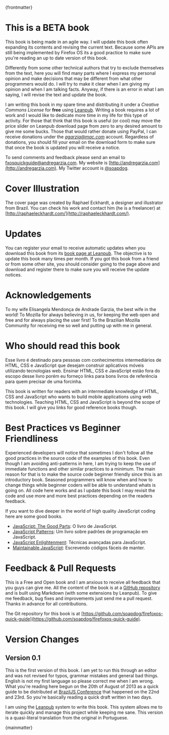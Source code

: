 {frontmatter}

# This is a BETA book

This book is being made in an agile way. I will update this book often expanding its contents and revising the current text. Because some APIs are still being implemented by Firefox OS its a good practice to make sure you're reading an up to date version of this book.

Differently from some other technical authors that try to exclude themselves from the text, here you will find many parts where I express my personal opinion and make decisions that may be different from what other programmers would do. I will try to make it clear when I am giving my opinion and when I am talking facts. Anyway, if there is an error in what I am saying, I will revise the text and update the book.

I am writing this book in my spare time and distributing it under a *Creative Commons License* for **free** using [Leanpub](http://leanpub.com). Writing a book requires a lot of work and I would like to dedicate more time in my life for this type of activity. For those that think that this book is useful (or cool) may move the price slider on Leanpub download page from zero to any desired amount to give me some bucks. Those that would rather donate using PayPal, I can receive donations under the *agarzia@mac.com* account. Regardless of donations, you should fill your email on the download form to make sure that once the book is updated you will receive a notice.

To send comments and feedback please send an email to [fxosquickguide@andregarzia.com](mailto:fxosquickguide@andregarzia.com). My website is [http://andregarzia.com](http://andregarzia.com). My Twitter account is [@soapdog](http://twitter.com/soapdog).

# Cover Illustration

The cover page was created by Raphael Eckhardt, a designer and illustrator from Brazil. You can check his work and contact him (he is a freelancer) at [http://raphaeleckhardt.com/](http://raphaeleckhardt.com/).

# Updates

You can register your email to receive automatic updates when you download this book from its [book page at Leanpub](http://leanpub.com/quickguidefirefoxosdevelopment). The objective is to update this book many times per month. If you got this book from a friend or from some other site, you should consider going to the page above and download and register there to make sure you will receive the update notices.


# Acknowledgements

To my wife Elisangela Mendonça de Andrade Garzia, the best wife in the world!
To Mozilla for always believing in us, for keeping the web open and free and for always placing the user first!
To the Brazilian Mozilla Community for receiving me so well and putting up with me in general.

# Who should read this book

Esse livro é destinado para pessoas com conhecimentos intermediários de HTML, CSS e JavaScript que desejam construir aplicativos móveis utilizando tecnologias web. Ensinar HTML, CSS e JavaScript estão fora do escopo desse livro porém eu forneço links para bons livros de referência para quem precisar de uma forcinha.

This book is written for readers with an intermediate knowledge of HTML, CSS and JavaScript who wants to build mobile applications using web technologies. Teaching HTML, CSS and JavaScript is beyond the scope of this book. I will give you links for good reference books though.

# Best Practices vs Beginner Friendliness 

Experienced developers will notice that sometimes I don't follow all the good practices in the source code of the examples of this book. Even though I am avoiding anti-patterns in here, I am trying to keep the use of immediate functions and other similar practices to a minimum. The main reason for that is to make the source code beginner friendly since this is an introductory book. Seasoned programmers will know when and how to change things while beginner coders will be able to understand whats is going on. All code here works and as I update this book I may revisit the code and use more and more best practices depending on the readers feedback.

If you want to dive deeper in the world of high quality JavaScript coding here are some good books.

* [JavaScript: The Good Parts](http://shop.oreilly.com/product/9780596517748.do): O livro de JavaScript.
* [JavaScript Patterns](http://shop.oreilly.com/product/9780596806767.do): Um livro sobre padrões de programação em JavaScript.
* [JavaScript Enlightenment](): Técnicas avançadas para JavaScript.
* [Maintainable JavaScript](http://shop.oreilly.com/product/0636920027713.do): Escrevendo códigos fáceis de manter.

# Feedback & Pull Requests

This is a Free and Open book and I am anxious to receive all feedback that you guys can give me. All the content of the book is at a [GitHub repository](https://github.com/soapdog/firefoxos-quick-guide) and is built using Markdown (with some extensions by Leanpub). To give me feedback, bug fixes and improvements just send me a pull request. Thanks in advance for all contributions.

The Git repository for this book is at [https://github.com/soapdog/firefoxos-quick-guide](https://github.com/soapdog/firefoxos-quick-guide).

# Version Changes

## Version 0.1

This is the first version of this book. I am yet to run this through an editor and was not revised for typos, grammar mistakes and general bad things. English is not my first language so please correct me when I am wrong. What you're reading here begun on the 20th of August of 2013 as a quick guide to be distributed at [BrazilJS Conference](http://braziljs.com.br/) that happened on the 22nd and 23rd. So you're basically reading a quick draft written in two days.

I am using the [Leanpub](http://leanpub.com) system to write this book. This system allows me to iterate quickly and manage this project while keeping me sane. This version is a quasi-literal translation from the original in Portuguese.

{mainmatter}